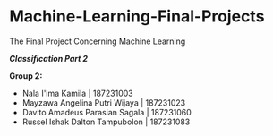 # Machine-Learning-Final-Projects
The Final Project Concerning Machine Learning

**_Classification Part 2_**

**Group 2:**
- Nala I'lma Kamila | 187231003
- Mayzawa Angelina Putri Wijaya | 187231023
- Davito Amadeus Parasian Sagala | 187231060
- Russel Ishak Dalton Tampubolon | 187231083
